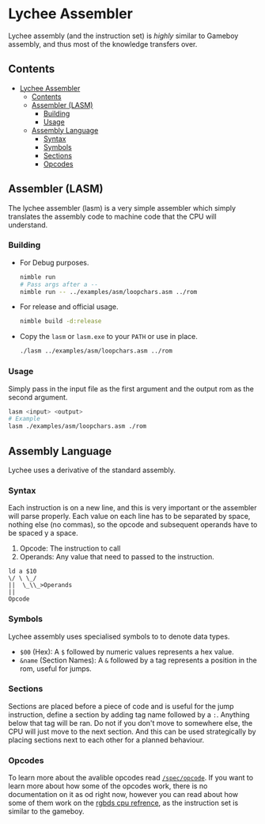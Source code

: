 # Lychee Assembler
Lychee assembly (and the instruction set) is *highly* similar to Gameboy assembly, and thus most of the knowledge transfers over.

## Contents
- [Lychee Assembler](#lychee-assembler)
	- [Contents](#contents)
	- [Assembler (LASM)](#assembler-lasm)
		- [Building](#building)
		- [Usage](#usage)
	- [Assembly Language](#assembly-language)
		- [Syntax](#syntax)
		- [Symbols](#symbols)
		- [Sections](#sections)
		- [Opcodes](#opcodes)

## Assembler (LASM)
The lychee assembler (lasm) is a very simple assembler which simply translates the assembly code to machine code that the CPU will understand.
### Building
- For Debug purposes.
	```bash
	nimble run
	# Pass args after a --
	nimble run -- ../examples/asm/loopchars.asm ../rom
	```
- For release and official usage.
	```bash
	nimble build -d:release
	```
- Copy the `lasm` or `lasm.exe` to your `PATH` or use in place.
	```bash
	./lasm ../examples/asm/loopchars.asm ../rom
	```
### Usage
Simply pass in the input file as the first argument and the output rom as the second argument.
```bash
lasm <input> <output>
# Example
lasm ./examples/asm/loopchars.asm ./rom
```
## Assembly Language
Lychee uses a derivative of the standard assembly.

### Syntax
Each instruction is on a new line, and this is very important or the assembler will parse properly. Each value on each line has to be separated by space, nothing else (no commas), so the opcode and subsequent operands have to be spaced y a space.

1. Opcode: The instruction to call
2. Operands: Any value that need to passed to the instruction.

```
ld a $10
\/ \ \_/
||  \_\\_>Operands
||
Opcode
```

### Symbols
Lychee assembly uses specialised symbols to to denote data types.
- `$00` (Hex): A `$` followed by numeric values represents a hex value.
- `&name` (Section Names): A `&` followed by a tag represents a position in the rom, useful for jumps.

### Sections
Sections are placed before a piece of code and is useful for the jump instruction, define a section by adding tag name followed by a `:`. Anything below that tag will be ran. Do not if you don't move to somewhere else, the CPU will just move to the next section. And this can be used strategically by placing sections next to each other for a planned behaviour.

### Opcodes
To learn more about the avalible opcodes read [`/spec/opcode`](../spec/opcode.md). If you want to learn more about how some of the opcodes work, there is no documentation on it as od right now, however you can read about how some of them work on the [rgbds cpu refrence](https://rgbds.gbdev.io/docs/v0.7.0/gbz80.7), as the instruction set is similar to the gameboy.